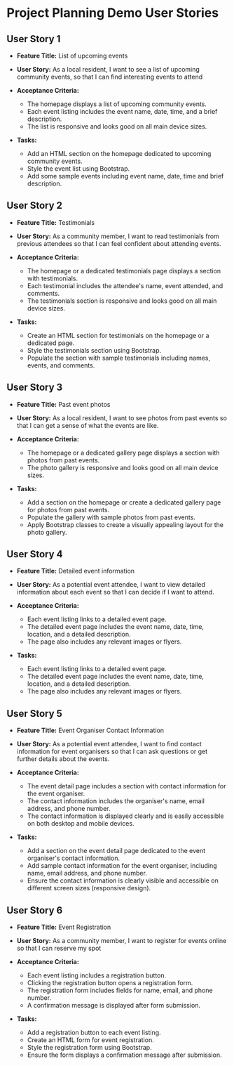 # Project Planning Demo User Stories

## User Story 1
- **Feature Title:** List of upcoming events
- **User Story:** As a local resident, I want to see a list of upcoming community events, so that I can find interesting events to attend
- **Acceptance Criteria:** 
    - The homepage displays a list of upcoming community events.
    - Each event listing includes the event name, date, time, and a brief description.
    - The list is responsive and looks good on all main device sizes.

- **Tasks:** 
    - Add an HTML section on the homepage dedicated to upcoming community events.
    - Style the event list using Bootstrap.
    - Add some sample events including event name, date, time and brief description.


## User Story 2
- **Feature Title:** Testimonials
- **User Story:** As a community member, I want to read testimonials from previous attendees so that I can feel confident about attending events.
- **Acceptance Criteria:** 
    - The homepage or a dedicated testimonials page displays a section with testimonials.
    - Each testimonial includes the attendee's name, event attended, and comments.
    - The testimonials section is responsive and looks good on all main device sizes.

- **Tasks:** 
    - Create an HTML section for testimonials on the homepage or a dedicated page.
    - Style the testimonials section using Bootstrap. 
    - Populate the section with sample testimonials including names, events, and comments.


## User Story 3
- **Feature Title:** Past event photos
- **User Story:** As a local resident, I want to see photos from past events so that I can get a sense of what the events are like.
- **Acceptance Criteria:** 
    - The homepage or a dedicated gallery page displays a section with photos from past events.
    - The photo gallery is responsive and looks good on all main device sizes.

- **Tasks:** 
    - Add a section on the homepage or create a dedicated gallery page for photos from past events.
    - Populate the gallery with sample photos from past events.
    - Apply Bootstrap classes to create a visually appealing layout for the photo gallery.


## User Story 4
- **Feature Title:** Detailed event information
- **User Story:** As a potential event attendee, I want to view detailed information about each event so that I can decide if I want to attend.
- **Acceptance Criteria:** 
    - Each event listing links to a detailed event page.
    - The detailed event page includes the event name, date, time, location, and a detailed description.
    - The page also includes any relevant images or flyers.

- **Tasks:** 
    - Each event listing links to a detailed event page.
    - The detailed event page includes the event name, date, time, location, and a detailed description.
    - The page also includes any relevant images or flyers.


## User Story 5
- **Feature Title:** Event Organiser Contact Information
- **User Story:** As a potential event attendee, I want to find contact information for event organisers so that I can ask questions or get further details about the events.
- **Acceptance Criteria:** 
    - The event detail page includes a section with contact information for the event organiser. 
    - The contact information includes the organiser's name, email address, and phone number.
    - The contact information is displayed clearly and is easily accessible on both desktop and mobile devices.

- **Tasks:** 
    - Add a section on the event detail page dedicated to the event organiser's contact information.
    - Add sample contact information for the event organiser, including name, email address, and phone number.
    - Ensure the contact information is clearly visible and accessible on different screen sizes (responsive design).


## User Story 6
- **Feature Title:** Event Registration
- **User Story:** As a community member, I want to register for events online so that I can reserve my spot
- **Acceptance Criteria:** 
    - Each event listing includes a registration button.
    - Clicking the registration button opens a registration form.
    - The registration form includes fields for name, email, and phone number.
    - A confirmation message is displayed after form submission.

- **Tasks:**
    - Add a registration button to each event listing.
    - Create an HTML form for event registration.
    - Style the registration form using Bootstrap.
    - Ensure the form displays a confirmation message after submission.

